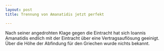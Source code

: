 ```yaml
---
layout: post
title: Trennung von Amanatidis jetzt perfekt

---
```


Nach seiner angedrohten Klage gegen die Eintracht hat sich Ioannis Amanatidis endlich mit der Eintracht über eine Vertragsauflösung geeinigt. Über die Höhe der Abfindung für den Griechen wurde nichts bekannt.


